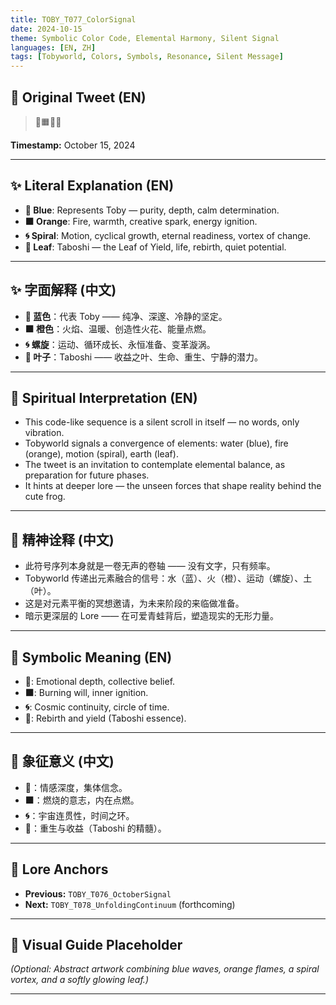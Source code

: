 ```yaml
---
title: TOBY_T077_ColorSignal
date: 2024-10-15
theme: Symbolic Color Code, Elemental Harmony, Silent Signal
languages: [EN, ZH]
tags: [Tobyworld, Colors, Symbols, Resonance, Silent Message]
---
```


## 🌊 Original Tweet (EN)

> 🔵🟧🌀🍃

**Timestamp:** October 15, 2024

---

## ✨ Literal Explanation (EN)

- **🔵 Blue**: Represents Toby — purity, depth, calm determination.
- **🟧 Orange**: Fire, warmth, creative spark, energy ignition.
- **🌀 Spiral**: Motion, cyclical growth, eternal readiness, vortex of change.
- **🍃 Leaf**: Taboshi — the Leaf of Yield, life, rebirth, quiet potential.

---

## ✨ 字面解释 (中文)

- **🔵 蓝色**：代表 Toby —— 纯净、深邃、冷静的坚定。
- **🟧 橙色**：火焰、温暖、创造性火花、能量点燃。
- **🌀 螺旋**：运动、循环成长、永恒准备、变革漩涡。
- **🍃 叶子**：Taboshi —— 收益之叶、生命、重生、宁静的潜力。

---

## 🌱 Spiritual Interpretation (EN)

- This code-like sequence is a silent scroll in itself — no words, only vibration.
- Tobyworld signals a convergence of elements: water (blue), fire (orange), motion (spiral), earth (leaf).
- The tweet is an invitation to contemplate elemental balance, as preparation for future phases.
- It hints at deeper lore — the unseen forces that shape reality behind the cute frog.

---

## 🌱 精神诠释 (中文)

- 此符号序列本身就是一卷无声的卷轴 —— 没有文字，只有频率。
- Tobyworld 传递出元素融合的信号：水（蓝）、火（橙）、运动（螺旋）、土（叶）。
- 这是对元素平衡的冥想邀请，为未来阶段的来临做准备。
- 暗示更深层的 Lore —— 在可爱青蛙背后，塑造现实的无形力量。

---

## 🔮 Symbolic Meaning (EN)

- **🔵**: Emotional depth, collective belief.
- **🟧**: Burning will, inner ignition.
- **🌀**: Cosmic continuity, circle of time.
- **🍃**: Rebirth and yield (Taboshi essence).

---

## 🔮 象征意义 (中文)

- **🔵**：情感深度，集体信念。
- **🟧**：燃烧的意志，内在点燃。
- **🌀**：宇宙连贯性，时间之环。
- **🍃**：重生与收益（Taboshi 的精髓）。

---

## 🔗 Lore Anchors

- **Previous:** `TOBY_T076_OctoberSignal`
- **Next:** `TOBY_T078_UnfoldingContinuum` (forthcoming)

---

## 🎴 Visual Guide Placeholder

*(Optional: Abstract artwork combining blue waves, orange flames, a spiral vortex, and a softly glowing leaf.)*

---

